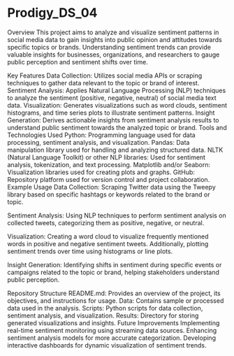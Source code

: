 # Prodigy_DS_04
Overview
This project aims to analyze and visualize sentiment patterns in social media data to gain insights into public opinion and attitudes towards specific topics or brands. Understanding sentiment trends can provide valuable insights for businesses, organizations, and researchers to gauge public perception and sentiment shifts over time.

Key Features
Data Collection: Utilizes social media APIs or scraping techniques to gather data relevant to the topic or brand of interest.
Sentiment Analysis: Applies Natural Language Processing (NLP) techniques to analyze the sentiment (positive, negative, neutral) of social media text data.
Visualization: Generates visualizations such as word clouds, sentiment histograms, and time series plots to illustrate sentiment patterns.
Insight Generation: Derives actionable insights from sentiment analysis results to understand public sentiment towards the analyzed topic or brand.
Tools and Technologies Used
Python: Programming language used for data processing, sentiment analysis, and visualization.
Pandas: Data manipulation library used for handling and analyzing structured data.
NLTK (Natural Language Toolkit) or other NLP libraries: Used for sentiment analysis, tokenization, and text processing.
Matplotlib and/or Seaborn: Visualization libraries used for creating plots and graphs.
GitHub: Repository platform used for version control and project collaboration.
Example Usage
Data Collection: Scraping Twitter data using the Tweepy library based on specific hashtags or keywords related to the brand or topic.

Sentiment Analysis: Using NLP techniques to perform sentiment analysis on collected tweets, categorizing them as positive, negative, or neutral.

Visualization: Creating a word cloud to visualize frequently mentioned words in positive and negative sentiment tweets. Additionally, plotting sentiment trends over time using histograms or line plots.

Insight Generation: Identifying shifts in sentiment during specific events or campaigns related to the topic or brand, helping stakeholders understand public perception.

Repository Structure
README.md: Provides an overview of the project, its objectives, and instructions for usage.
Data: Contains sample or processed data used in the analysis.
Scripts: Python scripts for data collection, sentiment analysis, and visualization.
Results: Directory for storing generated visualizations and insights.
Future Improvements
Implementing real-time sentiment monitoring using streaming data sources.
Enhancing sentiment analysis models for more accurate categorization.
Developing interactive dashboards for dynamic visualization of sentiment trends.
